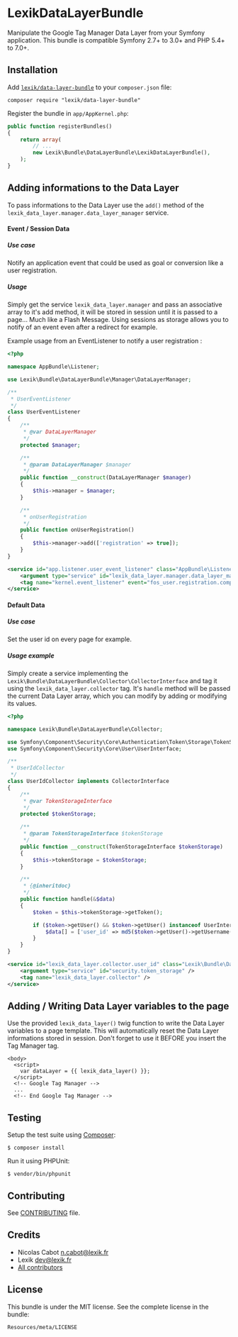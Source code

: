 LexikDataLayerBundle
====================

Manipulate the Google Tag Manager Data Layer from your Symfony application. This bundle is compatible Symfony 2.7+ to 3.0+ and PHP 5.4+ to 7.0+.

Installation
------------

Add [`lexik/data-layer-bundle`](https://packagist.org/packages/lexik/data-layer-bundle)
to your `composer.json` file:

    composer require "lexik/data-layer-bundle"

Register the bundle in `app/AppKernel.php`:

``` php
public function registerBundles()
{
    return array(
        // ...
        new Lexik\Bundle\DataLayerBundle\LexikDataLayerBundle(),
    );
}
```

Adding informations to the Data Layer
-------------------------------------

To pass informations to the Data Layer use the `add()` method of the `lexik_data_layer.manager.data_layer_manager` service.

#### Event / Session Data

##### Use case

Notify an application event that could be used as goal or conversion like a user registration.

##### Usage

Simply get the service `lexik_data_layer.manager` and pass an associative array to it's add method, it will be stored in session
until it is passed to a page... Much like a Flash Message. Using sessions as storage allows you to notify of an event even after a redirect for example.

Example usage from an EventListener to notify a user registration :

```php
<?php

namespace AppBundle\Listener;

use Lexik\Bundle\DataLayerBundle\Manager\DataLayerManager;

/**
 * UserEventListener
 */
class UserEventListener
{
    /**
     * @var DataLayerManager
     */
    protected $manager;

    /**
     * @param DataLayerManager $manager
     */
    public function __construct(DataLayerManager $manager)
    {
        $this->manager = $manager;
    }

    /**
     * onUserRegistration
     */
    public function onUserRegistration()
    {
        $this->manager->add(['registration' => true]);
    }
}
```

```xml
<service id="app.listener.user_event_listener" class="AppBundle\Listener\UserEventListener">
    <argument type="service" id="lexik_data_layer.manager.data_layer_manager" />
    <tag name="kernel.event_listener" event="fos_user.registration.completed" method="onUserRegistration" />
</service>
```

#### Default Data

##### Use case

Set the user id on every page for example.

##### Usage example

Simply create a service implementing the `Lexik\Bundle\DataLayerBundle\Collector\CollectorInterface` and tag it using the `lexik_data_layer.collector` tag.
It's `handle` method will be passed the current Data Layer array, which you can modify by adding or modifying its values.

```php
<?php

namespace Lexik\Bundle\DataLayerBundle\Collector;

use Symfony\Component\Security\Core\Authentication\Token\Storage\TokenStorageInterface;
use Symfony\Component\Security\Core\User\UserInterface;

/**
 * UserIdCollector
 */
class UserIdCollector implements CollectorInterface
{
    /**
     * @var TokenStorageInterface
     */
    protected $tokenStorage;

    /**
     * @param TokenStorageInterface $tokenStorage
     */
    public function __construct(TokenStorageInterface $tokenStorage)
    {
        $this->tokenStorage = $tokenStorage;
    }

    /**
     * {@inheritdoc}
     */
    public function handle(&$data)
    {
        $token = $this->tokenStorage->getToken();

        if ($token->getUser() && $token->getUser() instanceof UserInterface) {
            $data[] = ['user_id' => md5($token->getUser()->getUsername())];
        }
    }
}
```

```xml
<service id="lexik_data_layer.collector.user_id" class="Lexik\Bundle\DataLayerBundle\Collector\UserIdCollector">
    <argument type="service" id="security.token_storage" />
    <tag name="lexik_data_layer.collector" />
</service>
```

## Adding / Writing Data Layer variables to the page

Use the provided `lexik_data_layer()` twig function to write the Data Layer variables to a page template. 
This will automatically reset the Data Layer informations stored in session. 
Don't forget to use it BEFORE you insert the Tag Manager tag.

```twig
<body>
  <script>
    var dataLayer = {{ lexik_data_layer() }};
  </script>
  <!-- Google Tag Manager -->
  ...
  <!-- End Google Tag Manager -->
```

Testing
-------

Setup the test suite using [Composer](http://getcomposer.org/):

    $ composer install

Run it using PHPUnit:

    $ vendor/bin/phpunit

Contributing
------------

See [CONTRIBUTING](CONTRIBUTING.md) file.

Credits
-------

* Nicolas Cabot <n.cabot@lexik.fr>
* Lexik <dev@lexik.fr>
* [All contributors](https://github.com/lexik/LexikDataLayerBundle/graphs/contributors)

License
-------

This bundle is under the MIT license. See the complete license in the bundle:

    Resources/meta/LICENSE
